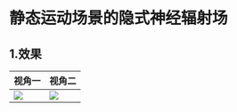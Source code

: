 # 静态运动场景的隐式神经辐射场

## 1.效果
| 视角一| 视角二|
| --- | --- |
| ![](https://ai-studio-static-online.cdn.bcebos.com/aaeeeeab1f2d4cefb42186dafec5cb59b27d35934bc744ed95652241e471301f)| ![](https://ai-studio-static-online.cdn.bcebos.com/5ae034f5ab5c4c21afe354cf7043544e9a2bfcc51a2943b9952382f35fac356b)|
